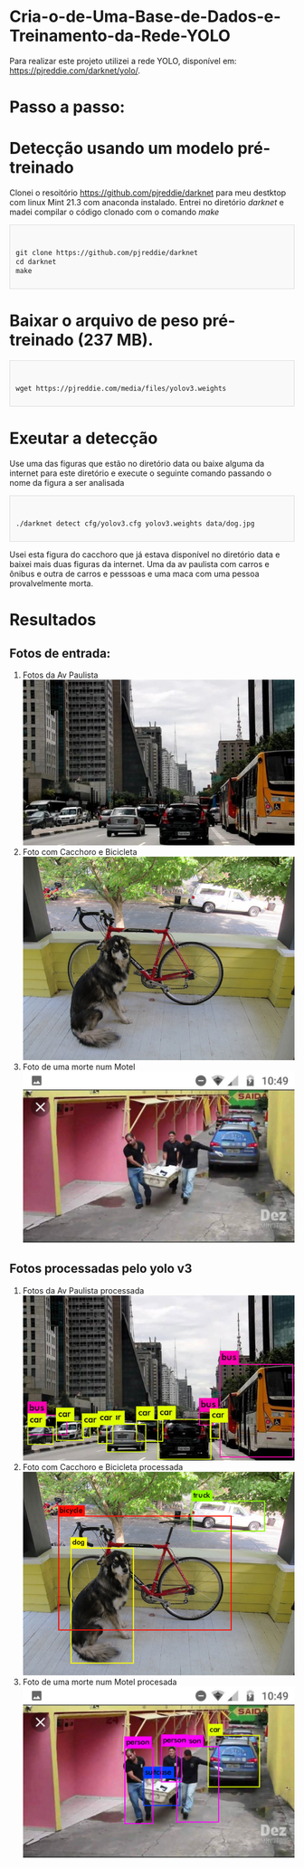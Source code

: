 # Cria-o-de-Uma-Base-de-Dados-e-Treinamento-da-Rede-YOLO

Para realizar este projeto  utilizei a rede YOLO, disponível em: https://pjreddie.com/darknet/yolo/.
# Passo a passo:
# Detecção usando um modelo pré-treinado
Clonei o resoitório https://github.com/pjreddie/darknet para meu destktop com linux Mint 21.3 com anaconda instalado. Entrei no diretório *darknet* e madei compilar o código clonado com o comando *make*

<div style="border: 1px solid #ddd; padding: 10px; background-color: #f9f9f9;">
<pre><code class="bash">
git clone https://github.com/pjreddie/darknet
cd darknet
make
</code></pre>
</div>






# Baixar o arquivo de peso pré-treinado (237 MB).
<div style="border: 1px solid #ddd; padding: 10px; background-color: #f9f9f9;">
<pre><code class="bash">
wget https://pjreddie.com/media/files/yolov3.weights
</code></pre>
</div>



# Exeutar a detecção

Use uma das figuras que estão no diretório data ou baixe alguma da internet para este diretório e execute o seguinte comando passando o nome da figura a ser analisada
<div style="border: 1px solid #ddd; padding: 10px; background-color: #f9f9f9;">
<pre><code class="bash">
./darknet detect cfg/yolov3.cfg yolov3.weights data/dog.jpg
</code></pre>
</div>


Usei esta figura do cacchoro que já estava disponível no diretório data e baixei mais duas figuras da internet. Uma da av paulista com carros e ônibus e outra de carros e pesssoas e uma maca com uma pessoa provalvelmente morta.

# Resultados
## Fotos de entrada:
1. Fotos da Av Paulista ![Av Paulista](av_paulista.jpg)
2. Foto com Cacchoro e Bicicleta ![Chacacho e Bicicleta ](dog.jpg)
3. Foto de uma morte num Motel ![Morrte no Motel](morte_motel.jpg)


## Fotos processadas pelo yolo v3
1. Fotos da Av Paulista processada ![Av Paulista](av_paulista_predição.jpg)
2. Foto com Cacchoro e Bicicleta processada ![Chacacho e Bicicleta ](dog_predição.jpg)
3. Foto de uma morte num Motel procesada ![Morrte no Motel](motel_predição.jpg)



